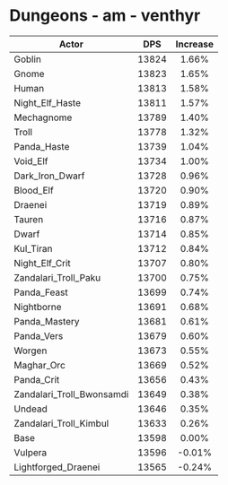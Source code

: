 # Dungeons - am - venthyr
| Actor | DPS | Increase |
|---|:---:|:---:|
|Goblin|13824|1.66%|
|Gnome|13823|1.65%|
|Human|13813|1.58%|
|Night_Elf_Haste|13811|1.57%|
|Mechagnome|13789|1.40%|
|Troll|13778|1.32%|
|Panda_Haste|13739|1.04%|
|Void_Elf|13734|1.00%|
|Dark_Iron_Dwarf|13728|0.96%|
|Blood_Elf|13720|0.90%|
|Draenei|13719|0.89%|
|Tauren|13716|0.87%|
|Dwarf|13714|0.85%|
|Kul_Tiran|13712|0.84%|
|Night_Elf_Crit|13707|0.80%|
|Zandalari_Troll_Paku|13700|0.75%|
|Panda_Feast|13699|0.74%|
|Nightborne|13691|0.68%|
|Panda_Mastery|13681|0.61%|
|Panda_Vers|13679|0.60%|
|Worgen|13673|0.55%|
|Maghar_Orc|13669|0.52%|
|Panda_Crit|13656|0.43%|
|Zandalari_Troll_Bwonsamdi|13649|0.38%|
|Undead|13646|0.35%|
|Zandalari_Troll_Kimbul|13633|0.26%|
|Base|13598|0.00%|
|Vulpera|13596|-0.01%|
|Lightforged_Draenei|13565|-0.24%|
